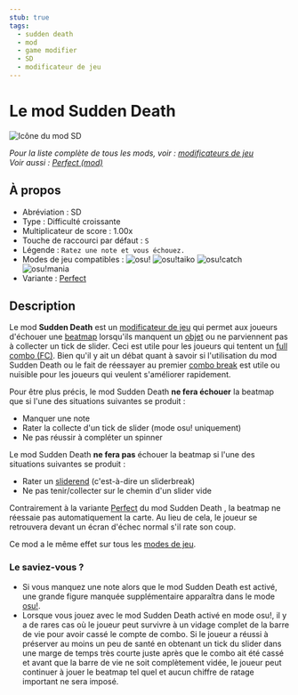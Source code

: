 ```yaml
---
stub: true
tags:
  - sudden death
  - mod
  - game modifier
  - SD
  - modificateur de jeu
---
```


# Le mod Sudden Death

![Icône du mod SD](/wiki/shared/mods/SD.png "Icône du mod Sudden Death (SD)")

*Pour la liste complète de tous les mods, voir : [modificateurs de jeu](/wiki/Game_modifier)*\
*Voir aussi : [Perfect (mod)](/wiki/Game_modifier/Perfect)*

## À propos

- Abréviation : SD
- Type : Difficulté croissante
- Multiplicateur de score : 1.00x
- Touche de raccourci par défaut : `S`
- Légende : `Ratez une note et vous échouez.`
- Modes de jeu compatibles : ![][osu!] ![][osu!taiko] ![][osu!catch] ![][osu!mania]
- Variante : [Perfect](/wiki/Game_modifier/Perfect)

## Description

Le mod **Sudden Death** est un [modificateur de jeu](/wiki/Game_modifier) qui permet aux joueurs d'échouer une [beatmap](/wiki/Beatmap) lorsqu'ils manquent un [objet](/wiki/Hit_Objects) ou ne parviennent pas à collecter un tick de slider. Ceci est utile pour les joueurs qui tentent un [full combo (FC)](/wiki/Full_combo). Bien qu'il y ait un débat quant à savoir si l'utilisation du mod Sudden Death ou le fait de réessayer au premier [combo break](/wiki/Glossary/Combobreak) est utile ou nuisible pour les joueurs qui veulent s'améliorer rapidement.

Pour être plus précis, le mod Sudden Death **ne fera échouer** la beatmap que si l'une des situations suivantes se produit :

- Manquer une note
- Rater la collecte d'un tick de slider (mode osu! uniquement)
- Ne pas réussir à compléter un spinner

Le mod Sudden Death **ne fera pas** échouer la beatmap si l'une des situations suivantes se produit :

- Rater un [sliderend](/wiki/Hit_object/Slidertail) (c'est-à-dire un sliderbreak)
- Ne pas tenir/collecter sur le chemin d'un slider vide

Contrairement à la variante [Perfect](/wiki/Game_modifier/Perfect) du mod Sudden Death , la beatmap ne réessaie pas automatiquement la carte. Au lieu de cela, le joueur se retrouvera devant un écran d'échec normal s'il rate son coup.

Ce mod a le même effet sur tous les [modes de jeu](/wiki/Game_mode).

### Le saviez-vous ?

- Si vous manquez une note alors que le mod Sudden Death est activé, une grande figure manquée supplémentaire apparaîtra dans le mode [osu!](/wiki/Game_mode/osu!).
- Lorsque vous jouez avec le mod Sudden Death activé en mode osu!, il y a de rares cas où le joueur peut survivre à un vidage complet de la barre de vie pour avoir cassé le compte de combo. Si le joueur a réussi à préserver au moins un peu de santé en obtenant un tick du slider dans une marge de temps très courte juste après que le combo ait été cassé et avant que la barre de vie ne soit complètement vidée, le joueur peut continuer à jouer le beatmap tel quel et aucun chiffre de ratage important ne sera imposé.

[osu!]: /wiki/shared/mode/osu.png "osu!"
[osu!taiko]: /wiki/shared/mode/taiko.png "osu!taiko"
[osu!catch]: /wiki/shared/mode/catch.png "osu!catch"
[osu!mania]: /wiki/shared/mode/mania.png "osu!mania"
